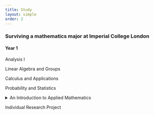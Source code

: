 ```yaml
---
title: Study
layout: simple
order: 2
---
```


### Surviving a mathematics major at Imperial College London
#### Year 1

 Analysis I

 Linear Algebra and Groups

 Calculus and Applications

 Probability and Statistics

<details><summary>An Introduction to Applied Mathematics</summary>

  - [A Brief Summary](/study/notes/year_1/Introduction_to_Applied_math/IAM)
  -  Coursework 1 ([pdf](/study/coursework/year_1/Introduction_to_Applied_math/pdf/IAM_Coursework1.pdf), [tex](/study/coursework/year_1/Introduction_to_Applied_math/tex/IAM_Coursework1.tex))
  -  Coursework 2([pdf](/study/coursework/year_1/Introduction_to_Applied_math/pdf/IAM_Coursework2.pdf), [tex](/study/coursework/year_1/Introduction_to_Applied_math/tex/IAM_Coursework2.tex))

  </details>


 Individual Research Project


